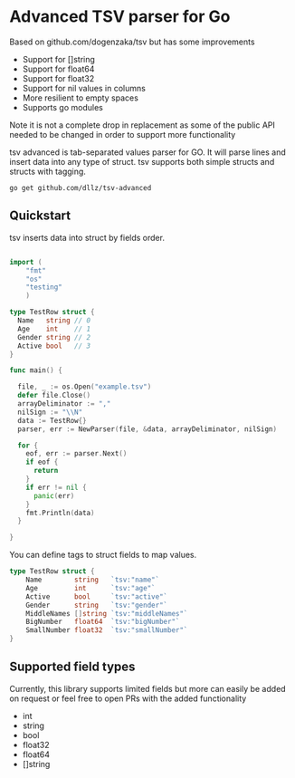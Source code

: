 Advanced TSV parser for Go 
====
Based on github.com/dogenzaka/tsv but has some improvements

- Support for []string 
- Support for float64 
- Support for float32
- Support for nil values in columns 
- More resilient to empty spaces
- Supports go modules

Note it is not a complete drop in replacement as some of the public API needed to be changed in order to support more functionality

tsv advanced is tab-separated values parser for GO. It will parse lines and insert data into any type of struct. tsv supports both simple structs and structs with tagging.

```
go get github.com/dllz/tsv-advanced
```

Quickstart
--

tsv inserts data into struct by fields order.

```go

import (
    "fmt"
    "os"
    "testing"
    )

type TestRow struct {
  Name   string // 0
  Age    int    // 1
  Gender string // 2
  Active bool   // 3
}

func main() {

  file, _ := os.Open("example.tsv")
  defer file.Close()
  arrayDeliminator := ","
  nilSign := "\\N"
  data := TestRow{}
  parser, err := NewParser(file, &data, arrayDeliminator, nilSign)

  for {
    eof, err := parser.Next()
    if eof {
      return
    }
    if err != nil {
      panic(err)
    }
    fmt.Println(data)
  }

}

```

You can define tags to struct fields to map values.

```go
type TestRow struct {
	Name        string   `tsv:"name"`
	Age         int      `tsv:"age"`
	Active      bool     `tsv:"active"`
	Gender      string   `tsv:"gender"`
	MiddleNames []string `tsv:"middleNames"`
	BigNumber   float64  `tsv:"bigNumber"`
	SmallNumber float32  `tsv:"smallNumber"`
}
```

Supported field types
--

Currently, this library supports limited fields but more can easily be added on request or feel free to open PRs with the added functionality

- int
- string
- bool
- float32
- float64
- []string

